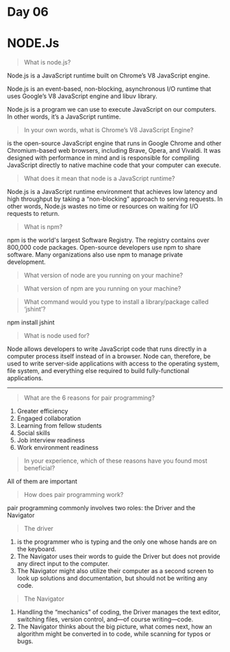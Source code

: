 # Day 06

# NODE.Js

>What is node.js?

Node.js is a JavaScript runtime built on Chrome’s V8 JavaScript engine.

Node.js is an event-based, non-blocking, asynchronous I/O runtime that uses Google’s V8 JavaScript engine and libuv library.

Node.js is a program we can use to execute JavaScript on our computers. In other words, it’s a JavaScript runtime.

>In your own words, what is Chrome’s V8 JavaScript Engine?

is the open-source JavaScript engine that runs in Google Chrome and other Chromium-based web browsers, including Brave, Opera, and Vivaldi. It was designed with performance in mind and is responsible for compiling JavaScript directly to native machine code that your computer can execute.

>What does it mean that node is a JavaScript runtime?

Node.js is a JavaScript runtime environment that achieves low latency and high throughput by taking a “non-blocking” approach to serving requests. In other words, Node.js wastes no time or resources on waiting for I/O requests to return.

>What is npm?

npm is the world's largest Software Registry. The registry contains over 800,000 code packages.
Open-source developers use npm to share software.
Many organizations also use npm to manage private development.

>What version of node are you running on your machine?

>What version of npm are you running on your machine?

>What command would you type to install a library/package called ‘jshint’?

npm install jshint

>What is node used for?

Node allows developers to write JavaScript code that runs directly in a computer process itself instead of in a browser. Node can, therefore, be used to write server-side applications with access to the operating system, file system, and everything else required to build fully-functional applications.

_________________________________

>What are the 6 reasons for pair programming?

1. Greater efficiency
2. Engaged collaboration
3. Learning from fellow students
4. Social skills
5. Job interview readiness
6. Work environment readiness

>In your experience, which of these reasons have you found most beneficial?

All of them are important

>How does pair programming work?

pair programming commonly involves two roles: the Driver and the Navigator

>The driver

1) is the programmer who is typing and the only one whose hands are on the keyboard.
2) The Navigator uses their words to guide the Driver but does not provide any direct input to the computer.
3) The Navigator might also utilize their computer as a second screen to look up solutions and documentation, but should not be writing any code.

>The Navigator

1) Handling the “mechanics” of coding, the Driver manages the text editor, switching files, version control, and—of course writing—code. 
2) The Navigator thinks about the big picture, what comes next, how an algorithm might be converted in to code, while scanning for typos or bugs.

